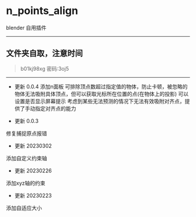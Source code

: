 # n_points_align
blender 自用插件

---
## 文件夹自取，注意时间
> b01kj98xg
> 密码:3oj5
---

* 更新 0.0.4
添加n面板
可排除顶点数超过指定值的物体，防止卡顿，被忽略的物体无法吸附具体顶点，但可以获取光标所在位置的点(在物体上的投影)
可以设置是否显示屏幕提示
考虑到某些无法预测的情况下无法有效吸附对齐点，提供了手动指定对齐点的能力

* 更新 0.0.3

修复捕捉原点报错

* 更新 20230302

添加自定义约束轴

* 更新 20230226

添加xyz轴的约束

* 更新 20230223

添加自适应大小




